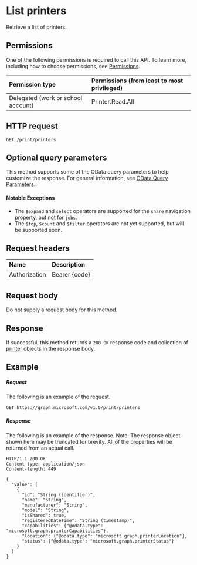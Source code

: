 # List printers

Retrieve a list of printers.

## Permissions
One of the following permissions is required to call this API. To learn more, including how to choose permissions, see [Permissions](../../../concepts/permissions_reference.md).

|Permission type                        | Permissions (from least to most privileged)              |
|:--------------------------------------|:---------------------------------------------------------|
|Delegated (work or school account)| Printer.Read.All |

## HTTP request
<!-- { "blockType": "ignored" } -->
```http
GET /print/printers
```

## Optional query parameters
This method supports some of the OData query parameters to help customize the response. For general information, see [OData Query Parameters](/graph/query-parameters).

#### Notable Exceptions
* The `$expand` and `select` operators are supported for the `share` navigation property, but not for `jobs`.
* The `$top`, `$count` and `$filter` operators are not yet supported, but will be supported soon.

## Request headers
| Name      |Description|
|:----------|:----------|
| Authorization | Bearer {code} |

## Request body
Do not supply a request body for this method.
## Response
If successful, this method returns a `200 OK` response code and collection of [printer](../resources/printer.md) objects in the response body.
## Example
##### Request
The following is an example of the request.
<!-- {
  "blockType": "request",
  "name": "get_printers"
}-->
```http
GET https://graph.microsoft.com/v1.0/print/printers
```
##### Response
The following is an example of the response. Note: The response object shown here may be truncated for brevity. All of the properties will be returned from an actual call.
<!-- {
  "blockType": "response",
  "truncated": true,
  "@odata.type": "microsoft.graph.printer",
  "isCollection": true
} -->
```http
HTTP/1.1 200 OK
Content-type: application/json
Content-length: 449

{
  "value": [
    {
      "id": "String (identifier)",
      "name": "String",
      "manufacturer": "String",
      "model": "String",
      "isShared": true,
      "registeredDateTime": "String (timestamp)",
      "capabilities": {"@odata.type": "microsoft.graph.printerCapabilities"},
      "location": {"@odata.type": "microsoft.graph.printerLocation"},
      "status": {"@odata.type": "microsoft.graph.printerStatus"}
    }
  ]
}
```

<!-- uuid: 8fcb5dbc-d5aa-4681-8e31-b001d5168d79
2015-10-25 14:57:30 UTC -->
<!-- {
  "type": "#page.annotation",
  "description": "List printers",
  "keywords": "",
  "section": "documentation",
  "tocPath": ""
}-->